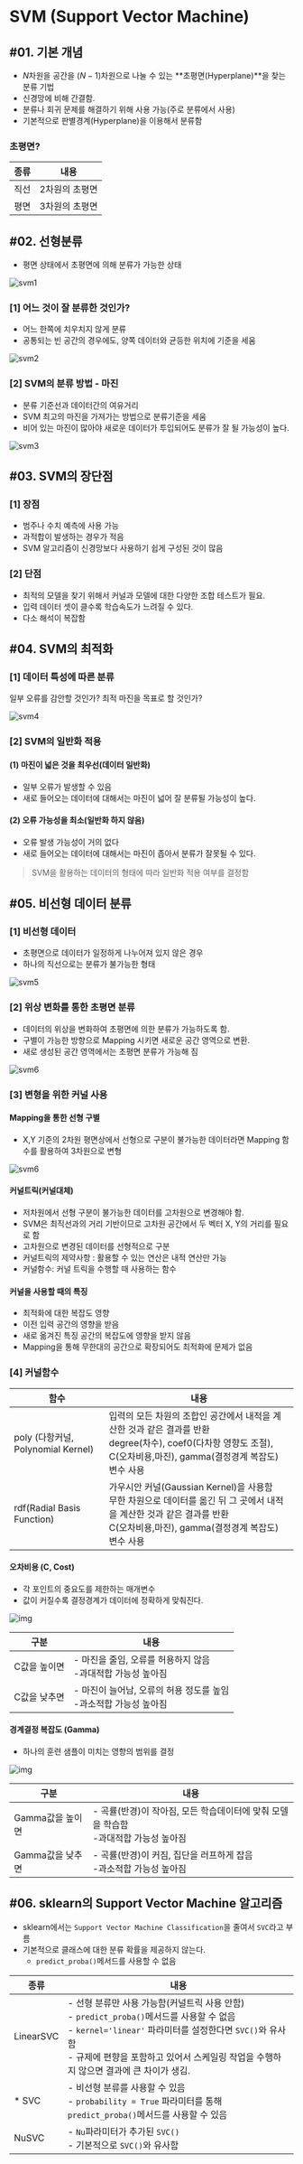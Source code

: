 # SVM (Support Vector Machine)

## #01. 기본 개념

- $N$차원을 공간을 ($N-1$)차원으로 나눌 수 있는 **초평면(Hyperplane)**을 찾는 분류 기법
- 신경망에 비해 간결함.
- 분류나 회귀 문제를 해결하기 위해 사용 가능(주로 분류에서 사용)
- 기본적으로 판별경계(Hyperplane)을 이용해서 분류함

### 초평면?

| 종류 | 내용 |
|---|---|
| 직선 | 2차원의 초평면 |
| 평면 | 3차원의 초평면 |

## #02. 선형분류

- 평면 상태에서 초평면에 의해 분류가 가능한 상태

![svm1](res/svm01.png)

### [1] 어느 것이 잘 분류한 것인가?

- 어느 한쪽에 치우치지 않게 분류
- 공통되는 빈 공간의 경우에도, 양쪽 데이터와 균등한 위치에 기준을 세움

![svm2](res/svm02.png)

### [2] SVM의 분류 방법 - 마진

- 분류 기준선과 데이터간의 여유거리
- SVM 최고의 마진을 가져가는 방법으로 분류기준을 세움
- 비어 있는 마진이 많아야 새로운 데이터가 투입되어도 분류가 잘 될 가능성이 높다.

![svm3](res/svm03.png)

## #03. SVM의 장단점

### [1] 장점

- 범주나 수치 예측에 사용 가능
- 과적합이 발생하는 경우가 적음
- SVM 알고리즘이 신경망보다 사용하기 쉽게 구성된 것이 많음

### [2] 단점

- 최적의 모델을 찾기 위해서 커널과 모델에 대한 다양한 조합 테스트가 필요.
- 입력 데이터 셋이 클수록 학습속도가 느려질 수 있다.
- 다소 해석이 복잡함

## #04. SVM의 최적화

### [1] 데이터 특성에 따른 분류

일부 오류를 감안할 것인가? 최적 마진을 목표로 할 것인가?

![svm4](res/svm04.png)

### [2] SVM의 일반화 적용

#### (1) 마진이 넓은 것을 최우선(데이터 일반화)

- 일부 오류가 발생할 수 있음
- 새로 들어오는 데이터에 대해서는 마진이 넓어 잘 분류될 가능성이 높다.

#### (2) 오류 가능성을 최소(일반화 하지 않음)

- 오류 발생 가능성이 거의 없다
- 새로 들어오는 데이터에 대해서는 마진이 좁아서 분류가 잘못될 수 있다.

> SVM을 활용하는 데이터의 형태에 따라 일반화 적용 여부를 결정함

## #05. 비선형 데이터 분류

### [1] 비선형 데이터

- 초평면으로 데이터가 일정하게 나누어져 있지 않은 경우
- 하나의 직선으로는 분류가 불가능한 형태

![svm5](res/svm05.png)

### [2] 위상 변화를 통한 초평면 분류

- 데이터의 위상을 변화하여 초평면에 의한 분류가 가능하도록 함.
- 구별이 가능한 방향으로 Mapping 시키면 새로운 공간 영역으로 변환.
- 새로 생성된 공간 영역에서는 초평면 분류가 가능해 짐

![svm6](res/svm06.png)

### [3] 변형을 위한 커널 사용

#### Mapping을 통한 선형 구별

- X,Y 기준의 2차원 평면상에서 선형으로 구분이 불가능한 데이터라면 Mapping 함수를 활용하여 3차원으로 변형

![svm6](res/svm07.png)

#### 커널트릭(커널대체)

- 저차원에서 선형 구분이 불가능한 데이터를 고차원으로 변경해야 함.
- SVM은 최직선과의 거리 기반이므로 고차원 공간에서 두 벡터 X, Y의 거리를 필요로 함
- 고차원으로 변경된 데이터를 선형적으로 구분
- 커널트릭의 제약사항 : 활용할 수 있는 연산은 내적 연산만 가능
- 커널함수: 커널 트릭을 수행할 때 사용하는 함수

#### 커널을 사용할 때의 특징

- 최적화에 대한 복잡도 영향
- 이전 입력 공간의 영향을 받음
- 새로 옮겨진 특징 공간의 복잡도에 영향을 받지 않음
- Mapping을 통해 무한대의 공간으로 확장되어도 최적화에 문제가 없음

### [4] 커널함수

| 함수 | 내용 |
|---|---|
| poly (다항커널, Polynomial Kernel) | 입력의 모든 차원의 조합인 공간에서 내적을 계산한 것과 같은 결과를 반환<br/>degree(차수), coef0(다차항 영향도 조절), C(오차비용,마진), gamma(결정경계 복잡도) 변수 사용 |
| rdf(Radial Basis Function) | 가우시안 커널(Gaussian Kernel)을 사용함<br/>무한 차원으로 데이터를 옮긴 뒤 그 곳에서 내적을 계산한 것과 같은 결과를 반환<br/>C(오차비용,마진), gamma(결정경계 복잡도) 변수 사용 |



#### 오차비용 (C, Cost)

- 각 포인트의 중요도를 제한하는 매개변수
- 값이 커질수록 결정경계가 데이터에 정확하게 맞춰진다.

![img](res/svm08.png)

| 구분 | 내용 |
|---|---|
| C값을 높이면 | - 마진을 줄임, 오류를 허용하지 않음<br/>-과대적합 가능성 높아짐 |
| C값을 낮추면 | - 마진이 늘어남, 오류의 허용 정도를 높임<br/>-과소적합 가능성 높아짐 |

#### 경계결정 복잡도 (Gamma)

- 하나의 훈련 샘플이 미치는 영향의 범위를 결정

![img](res/svm09.png)

| 구분 | 내용 |
|---|---|
| Gamma값을 높이면 | - 곡률(반경)이 작아짐, 모든 학습데이터에 맞춰 모델을 학습함<br/>-과대적합 가능성 높아짐 |
| Gamma값을 낮추면 | - 곡률(반경)이 커짐, 집단을 러프하게 잡음<br/>-과소적합 가능성 높아짐 |

## #06. sklearn의 Support Vector Machine 알고리즘

- sklearn에서는 `Support Vector Machine Classification`을 줄여서 `SVC`라고 부름
- 기본적으로 클래스에 대한 분류 확률을 제공하지 않는다.
    - `predict_proba()`메서드를 사용할 수 없음

| 종류 | 내용 |
|---|---|
| LinearSVC | - 선형 분류만 사용 가능함(커널트릭 사용 안함)<br/>- `predict_proba()`메서드를 사용할 수 없음<br/>- `kernel='linear'` 파라미터를 설정한다면 `SVC()`와 유사함<br/>- 규제에 편향을 포함하고 있어서 스케일링 작업을 수행하지 않으면 결과에 큰 차이가 생김. |
| * SVC | - 비선형 분류를 사용할 수 있음<br/>- `probability = True` 파라미터를 통해 `predict_proba()`메서드를 사용할 수 있음 |
| NuSVC | - `Nu`파라미터가 추가된 `SVC()`<br/>- 기본적으로 `SVC()`와 유사함 |


